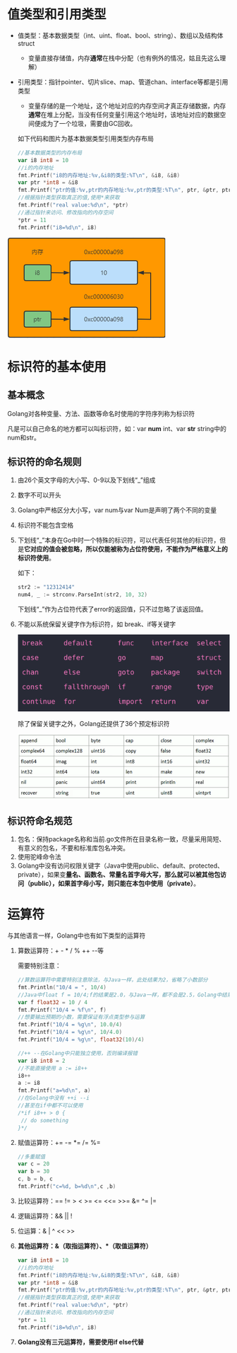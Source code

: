 # 值类型和引用类型

- 值类型：基本数据类型（int、uint、float、bool、string）、数组以及结构体struct

  - 变量直接存储值，内存**通常**在栈中分配（也有例外的情况，姑且先这么理解）

- 引用类型：指针pointer、切片slice、map、管道chan、interface等都是引用类型

  - 变量存储的是一个地址，这个地址对应的内存空间才真正存储数据，内存**通常**在堆上分配，当没有任何变量引用这个地址时，该地址对应的数据空间便成为了一个垃圾，需要由GC回收。

  如下代码和图片为基本数据类型引用类型内存布局

  ```go
  //基本数据类型的内存布局
  var i8 int8 = 10
  //i的内存地址
  fmt.Printf("i8的内存地址:%v,&i8的类型:%T\n", &i8, &i8)
  var ptr *int8 = &i8
  fmt.Printf("ptr的值:%v,ptr的内存地址:%v,ptr的类型:%T\n", ptr, &ptr, ptr)
  //根据指针类型获取真正的值,使用*来获取
  fmt.Printf("real value:%d\n", *ptr)
  //通过指针来访问、修改指向的内存空间
  *ptr = 11
  fmt.Printf("i8=%d\n", i8)
  ```

![image-20210822212446151](https://github.com/LeoLeeWithWarmPants/golangStudy/blob/main/static/img/image-20210822212446151.png?raw=true)

# 标识符的基本使用

## 基本概念

Golang对各种变量、方法、函数等命名时使用的字符序列称为标识符

凡是可以自己命名的地方都可以叫标识符，如：var **num** int、var **str** string中的num和str。

## 标识符的命名规则

1. 由26个英文字母的大小写、0-9以及下划线“_”组成

2. 数字不可以开头

3. Golang中严格区分大小写，var num与var Num是声明了两个不同的变量

4. 标识符不能包含空格

5. 下划线“_”本身在Go中时一个特殊的标识符，可以代表任何其他的标识符，但是**它对应的值会被忽略，所以仅能被称为占位符使用，不能作为严格意义上的标识符使用**。

   如下：

   ```go
   str2 := "12312414"
   num4, _ := strconv.ParseInt(str2, 10, 32)
   ```

   下划线“_”作为占位符代表了error的返回值，只不过忽略了该返回值。

6. 不能以系统保留关键字作为标识符，如 break、if等关键字

   ![image-20210822215207613](https://github.com/LeoLeeWithWarmPants/golangStudy/blob/main/static/img/image-20210822215207613.png?raw=true)

   除了保留关键字之外，Golang还提供了36个预定标识符

   ![image-20210822220755855](https://github.com/LeoLeeWithWarmPants/golangStudy/blob/main/static/img/image-20210822220755855.png?raw=true)

## 标识符命名规范

1. 包名：保持package名称和当前.go文件所在目录名称一致，尽量采用简短、有意义的包名，不要和标准库包名冲突。
2. 使用驼峰命令法
3. Golang中没有访问权限关键字（Java中使用public、default、protected、private），如果变**量名、函数名、常量名首字母大写，那么就可以被其他包访问（public），如果首字母小写，则只能在本包中使用（private）**。

# 运算符

与其他语言一样，Golang中也有如下类型的运算符

1. 算数运算符：+ - * / % ++ --等

   需要特别注意：

   ```go
   //算数运算符中需要特别注意除法，与Java一样，此处结果为2，省略了小数部分
   fmt.Println("10/4 = ", 10/4)
   //Java中float f = 10/4;f的结果是2.0，与Java一样，都不会是2.5，Golang中结果是2.000000
   var f float32 = 10 / 4
   fmt.Printf("10/4 = %f\n", f)
   //想要输出预期的小数，需要保证有浮点类型参与运算
   fmt.Printf("10/4 = %g\n", 10.0/4)
   fmt.Printf("10/4 = %g\n", 10/4.0)
   fmt.Printf("10/4 = %g\n", float32(10)/4)
   ```

   ```go
   //++ --在Golang中只能独立使用，否则编译报错
   var i8 int8 = 2
   //不能直接使用 a := i8++
   i8++
   a := i8
   fmt.Printf("a=%d\n", a)
   //在Golang中没有 ++i --i
   //甚至在if中都不可以使用
   /*if i8++ > 0 {
   	// do something
   }*/
   ```

2. 赋值运算符：+= -= *= /= %= 

   ```go
   //多重赋值
   var c = 20
   var b = 30
   c, b = b, c
   fmt.Printf("c=%d, b=%d\n",c ,b)
   ```

3. 比较运算符：== != > < >= <= <<= >>= &= ^= |=

4. 逻辑运算符：&& || !

5. 位运算：& | ^ << >>

6. **其他运算符：&（取指运算符）、*（取值运算符）**

   ```go
   var i8 int8 = 10
   //i的内存地址
   fmt.Printf("i8的内存地址:%v,&i8的类型:%T\n", &i8, &i8)
   var ptr *int8 = &i8
   fmt.Printf("ptr的值:%v,ptr的内存地址:%v,ptr的类型:%T\n", ptr, &ptr, ptr)
   //根据指针类型获取真正的值,使用*来获取
   fmt.Printf("real value:%d\n", *ptr)
   //通过指针来访问、修改指向的内存空间
   *ptr = 11
   fmt.Printf("i8=%d\n", i8)
   ```

7. **Golang没有三元运算符，需要使用if else代替**

